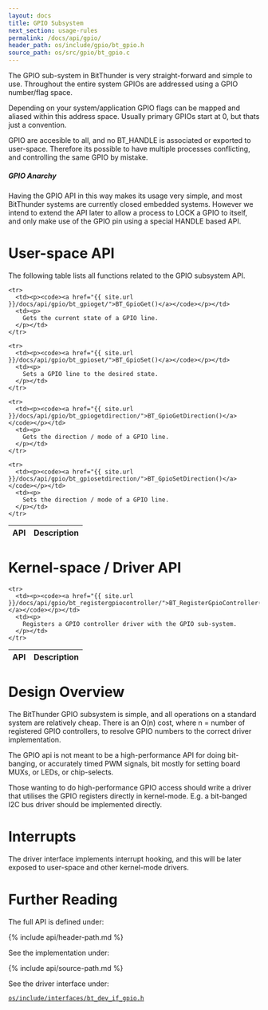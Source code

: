 ```yaml
---
layout: docs
title: GPIO Subsystem
next_section: usage-rules
permalink: /docs/api/gpio/
header_path: os/include/gpio/bt_gpio.h
source_path: os/src/gpio/bt_gpio.c
---
```


The GPIO sub-system in BitThunder is very straight-forward and simple to use.
Throughout the entire system GPIOs are addressed using a GPIO number/flag space.

Depending on your system/application GPIO flags can be mapped and aliased within this
address space. Usually primary GPIOs start at 0, but thats just a convention.

GPIO are accesible to all, and no BT_HANDLE is associated or exported to user-space.
Therefore its possible to have multiple processes conflicting, and controlling the same
GPIO by mistake.

<div class="note info">
  <h5>GPIO Anarchy</h5>
  <p>
	Having the GPIO API in this way makes its usage very simple, and most BitThunder systems are currently
	closed embedded systems. However we intend to extend the API later to allow a process to LOCK a GPIO
	to itself, and only make use of the GPIO pin using a special HANDLE based API.
  </p>
</div>

# User-space API

The following table lists all functions related to the GPIO subsystem API.

<div class="mobile-side-scroller">
<table>
  <thead>
    <tr>
      <th>API</th>
      <th>Description</th>
    </tr>
  </thead>
  <tbody>

	<tr>
      <td><p><code><a href="{{ site.url }}/docs/api/gpio/bt_gpioget/">BT_GpioGet()</a></code></p></td>
      <td><p>
		Gets the current state of a GPIO line.
      </p></td>
    </tr>

	<tr>
      <td><p><code><a href="{{ site.url }}/docs/api/gpio/bt_gpioset/">BT_GpioSet()</a></code></p></td>
      <td><p>
		Sets a GPIO line to the desired state.
      </p></td>
    </tr>

	<tr>
      <td><p><code><a href="{{ site.url }}/docs/api/gpio/bt_gpiogetdirection/">BT_GpioGetDirection()</a></code></p></td>
      <td><p>
		Gets the direction / mode of a GPIO line.
      </p></td>
    </tr>

	<tr>
      <td><p><code><a href="{{ site.url }}/docs/api/gpio/bt_gpiosetdirection/">BT_GpioSetDirection()</a></code></p></td>
      <td><p>
		Sets the direction / mode of a GPIO line.
      </p></td>
    </tr>

  </tbody>
</table>
</div>

# Kernel-space / Driver API

<div class="mobile-side-scroller">
<table>
  <thead>
    <tr>
      <th>API</th>
      <th>Description</th>
    </tr>
  </thead>
  <tbody>

	<tr>
      <td><p><code><a href="{{ site.url }}/docs/api/gpio/bt_registergpiocontroller/">BT_RegisterGpioController()</a></code></p></td>
      <td><p>
		Registers a GPIO controller driver with the GPIO sub-system.
      </p></td>
    </tr>

  </tbody>
</table>
</div>

# Design Overview

The BitThunder GPIO subsystem is simple, and all operations on a standard system are relatively cheap. There is
an O(n) cost, where n = number of registered GPIO controllers, to resolve GPIO numbers to the correct driver
implementation.

The GPIO api is not meant to be a high-performance API for doing bit-banging, or accurately timed PWM signals,
bit mostly for setting board MUXs, or LEDs, or chip-selects.

Those wanting to do high-performance GPIO access should write a driver that utilises the GPIO registers
directly in kernel-mode. E.g. a bit-banged I2C bus driver should be implemented directly.

# Interrupts

The driver interface implements interrupt hooking, and this will be later exposed to user-space and other kernel-mode
drivers.

# Further Reading

The full API is defined under:

{% include api/header-path.md %}

See the implementation under:

{% include api/source-path.md %}

See the driver interface under:

<a href="{{ site.gh-blob-url }}/os/include/interfaces/bt_dev_if_gpio.h"><code>os/include/interfaces/bt_dev_if_gpio.h</code></a>
